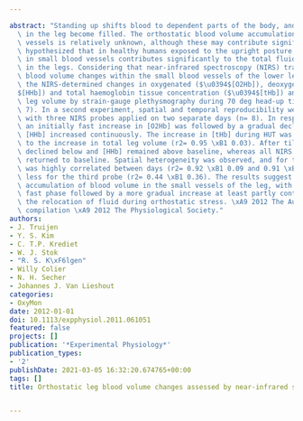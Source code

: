 ---
abstract: "Standing up shifts blood to dependent parts of the body, and blood vessels\
  \ in the leg become filled. The orthostatic blood volume accumulation in the small\
  \ vessels is relatively unknown, although these may contribute significantly. We\
  \ hypothesized that in healthy humans exposed to the upright posture, volume accumulation\
  \ in small blood vessels contributes significantly to the total fluid volume accumulated\
  \ in the legs. Considering that near-infrared spectroscopy (NIRS) tracks postural\
  \ blood volume changes within the small blood vessels of the lower leg, we evaluated\
  \ the NIRS-determined changes in oxygenated ($\u0394$[O2Hb]), deoxygenated ($\u0394\
  $[HHb]) and total haemoglobin tissue concentration ($\u0394$[tHb]) and in total\
  \ leg volume by strain-gauge plethysmography during 70 deg head-up tilt (HUT; n=\
  \ 7). In a second experiment, spatial and temporal reproducibility were evaluated\
  \ with three NIRS probes applied on two separate days (n= 8). In response to HUT,\
  \ an initially fast increase in [O2Hb] was followed by a gradual decline, while\
  \ [HHb] increased continuously. The increase in [tHb] during HUT was closely related\
  \ to the increase in total leg volume (r2= 0.95 \xB1 0.03). After tilt back, [O2Hb]\
  \ declined below and [HHb] remained above baseline, whereas all NIRS signals gradually\
  \ returned to baseline. Spatial heterogeneity was observed, and for two probes [tHb]\
  \ was highly correlated between days (r2= 0.92 \xB1 0.09 and 0.91 \xB1 0.12), but\
  \ less for the third probe (r2= 0.44 \xB1 0.36). The results suggest a non-linear\
  \ accumulation of blood volume in the small vessels of the leg, with an initial\
  \ fast phase followed by a more gradual increase at least partly contributing to\
  \ the relocation of fluid during orthostatic stress. \xA9 2012 The Authors. Journal\
  \ compilation \xA9 2012 The Physiological Society."
authors:
- J. Truijen
- Y. S. Kim
- C. T.P. Krediet
- W. J. Stok
- "R. S. K\xF6lgen"
- Willy Colier
- N. H. Secher
- Johannes J. Van Lieshout
categories:
- OxyMon
date: 2012-01-01
doi: 10.1113/expphysiol.2011.061051
featured: false
projects: []
publication: '*Experimental Physiology*'
publication_types:
- '2'
publishDate: 2021-03-05 16:32:20.674765+00:00
tags: []
title: Orthostatic leg blood volume changes assessed by near-infrared spectroscopy

---
